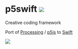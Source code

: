 # p5swift  [![](https://app.bitrise.io/app/7ff1273b973548a8/status.svg?token=_yKAIKierDF1qI_zwjIlYw&branch=master)](https://app.bitrise.io/app/7ff1273b973548a8)

Creative coding framework

Port of [Processing](http://processing.org) / [p5js](http://p5js.org) to [Swift](https://developer.apple.com/swift/)

![](screen.gif)